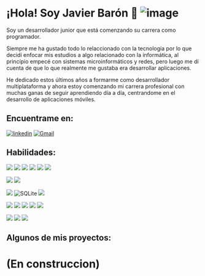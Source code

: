 # ¡Hola! Soy Javier Barón 👋 ![image](https://img.shields.io/badge/UpWork-6FDA44?style=for-the-badge&logo=Upwork&logoColor=white)

Soy un desarrollador junior que está comenzando su carrera como programador.

Siempre me ha gustado todo lo relaccionado con la tecnología por lo que decidí enfocar mis estudios a algo relacionado con la informática, al princípio empecé con sistemas microinformáticos y redes, pero luego me dí cuenta de que lo que realmente me gustaba era desarrollar aplicaciones.

He dedicado estos últimos años a formarme como desarrollador multiplataforma y ahora estoy comenzando mi carrera profesional con muchas ganas de seguir aprendiendo día a día, centrandome en el desarrollo de aplicaciones móviles.

## Encuentrame en:

[![linkedin](https://img.shields.io/badge/LinkedIn-0077B5?style=for-the-badge&logo=linkedin&logoColor=white)](https://www.linkedin.com/in/javierbaronperez)
[![Gmail](https://img.shields.io/badge/Gmail-D14836?style=for-the-badge&logo=gmail&logoColor=white)](mailto:jabaron56@gmail.com)

## Habilidades:
![](https://img.shields.io/badge/JavaScript-F7DF1E?style=for-the-badge&logo=javascript&logoColor=black)
![](https://img.shields.io/badge/Java-ED8B00?style=for-the-badge&logo=java&logoColor=white)
![](https://img.shields.io/badge/HTML5-E34F26?style=for-the-badge&logo=html5&logoColor=white)
![](https://img.shields.io/badge/Angular-DD0031?style=for-the-badge&logo=angular&logoColor=white)
![](https://img.shields.io/badge/Markdown-000000?style=for-the-badge&logo=markdown&logoColor=white)
![](https://img.shields.io/badge/CSS-239120?&style=for-the-badge&logo=css3&logoColor=white)



![](https://img.shields.io/badge/Spring-6DB33F?style=for-the-badge&logo=spring&logoColor=white)
![](	https://img.shields.io/badge/Spring_Security-6DB33F?style=for-the-badge&logo=Spring-Security&logoColor=white)

![](https://img.shields.io/badge/MySQL-00000F?style=for-the-badge&logo=mysql&logoColor=white)
![SQLite](https://img.shields.io/badge/sqlite-%2307405e.svg?style=for-the-badge&logo=sqlite&logoColor=white)
![](https://img.shields.io/badge/MongoDB-4EA94B?style=for-the-badge&logo=mongodb&logoColor=white)

![](https://img.shields.io/badge/IntelliJ_IDEA-000000.svg?style=for-the-badge&logo=intellij-idea&logoColor=white)
![](https://img.shields.io/badge/Unity-100000?style=for-the-badge&logo=unity&logoColor=white)
![](https://img.shields.io/badge/Eclipse-2C2255?style=for-the-badge&logo=eclipse&logoColor=white)
![](https://img.shields.io/badge/Visual_Studio_Code-0078D4?style=for-the-badge&logo=visual%20studio%20code&logoColor=white)
![](https://img.shields.io/badge/Android_Studio-3DDC84?style=for-the-badge&logo=android-studio&logoColor=white)

![](https://img.shields.io/badge/GitHub-100000?style=for-the-badge&logo=github&logoColor=white)
![](https://img.shields.io/badge/Bitbucket-0747a6?style=for-the-badge&logo=bitbucket&logoColor=white)
![](https://img.shields.io/badge/GIT-E44C30?style=for-the-badge&logo=git&logoColor=white)

## Algunos de mis proyectos:

# (En construccion)


<!--

![]()

![Flutter](https://img.shields.io/badge/Flutter-%2302569B.svg?style=for-the-badge&logo=Flutter&logoColor=white)

**jabaron56/jabaron56** is a ✨ _special_ ✨ repository because its `README.md` (this file) appears on your GitHub profile

Here are some ideas to get you started:

![img](https://www.linkedin.com/in/javier-bar%C3%B3n-p%C3%A9rez-08243922b/)
https://img.shields.io/badge/LinkedIn-0077B5?style=for-the-badge&logo=linkedin&logoColor=white

![](https://github-readme-stats.vercel.app/api?username=jabaron56&theme=blue-green)


- 🔭 I’m currently working on ...
- 🌱 I’m currently learning ...
- 👯 I’m looking to collaborate on ...
- 🤔 I’m looking for help with ...
- 💬 Ask me about ...
- 📫 How to reach me: ...
- 😄 Pronouns: ...
- ⚡ Fun fact: ...
-->
